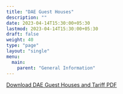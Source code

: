 ```yaml
---
title: "DAE Guest Houses"
description: ""
date: 2023-04-14T15:30:00+05:30
lastmod: 2023-04-14T15:30:00+05:30
draft: false
weight: 40
type: "page"
layout: "single"
menu:
  main:
    parent: "General Information"
---
```


[Download DAE Guest Houses and Tariff PDF](/files/dae-guest-houses-and-tariff.pdf)
